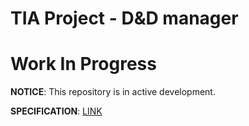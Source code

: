 # TIA Project - D&D manager

# Work In Progress
__NOTICE__: This repository is in active development.

__SPECIFICATION__: [LINK](/eranor/dndiscord-ts/master/specification.pdf)
